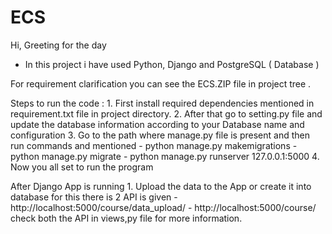 # ECS

Hi,	Greeting for the day

* In this project i have used Python, Django and PostgreSQL ( Database )

For requirement clarification you can see the ECS.ZIP file in project tree .

Steps to run the code :
	1. First install required dependencies mentioned in requirement.txt file in project directory.
	2. After that go to setting.py file and update the database information according to your Database name and configuration
	3. Go to the path where manage.py file is present and then run commands and mentioned
		- python manage.py makemigrations
		- python manage.py migrate
		- python manage.py runserver 127.0.0.1:5000
	4. Now you all set to run the program
	

After Django App is running
	1. Upload the data to the App or create it into database for this there is 2 API is given 
		- http://localhost:5000/course/data_upload/
		- http://localhost:5000/course/
		check both the API in views,py file for more information.
		

